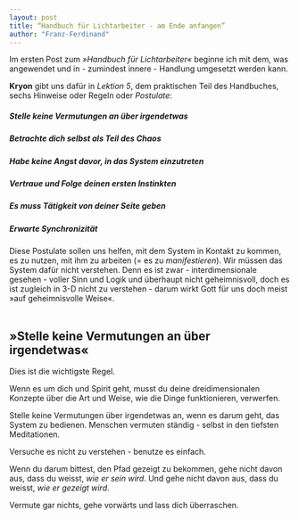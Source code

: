 ```yaml
---
layout: post
title: “Handbuch für Lichtarbeiter - am Ende anfangen”
author: "Franz-Ferdinand"
---
```


Im ersten Post zum _»Handbuch für Lichtarbeiter«_ beginne ich mit dem, was angewendet und in - zumindest innere - Handlung umgesetzt werden kann.

**Kryon** gibt uns dafür in _Lektion 5_, dem praktischen Teil des Handbuches, sechs Hinweise oder Regeln oder _Postulate_:

##### _Stelle keine Vermutungen an über irgendetwas_
##### _Betrachte dich selbst als Teil des Chaos_
##### _Habe keine Angst davor, in das System einzutreten_
##### _Vertraue und Folge deinen ersten Instinkten_
##### _Es muss Tätigkeit von deiner Seite geben_
##### _Erwarte Synchronizität_

Diese Postulate sollen uns helfen, mit dem System in Kontakt zu kommen, es zu nutzen, mit ihm zu arbeiten (= es zu _manifestieren_). Wir müssen das System dafür nicht verstehen. Denn es ist zwar - interdimensionale gesehen - voller Sinn und Logik und überhaupt nicht geheimnisvoll, doch es ist zugleich in 3-D nicht zu verstehen - darum wirkt Gott für uns doch meist »auf geheimnisvolle Weise«.
<br>
<br>

## »Stelle keine Vermutungen an über irgendetwas«
Dies ist die wichtigste Regel.

Wenn es um dich und Spirit geht, musst du deine dreidimensionalen Konzepte über die Art und Weise, wie die Dinge funktionieren, verwerfen.

Stelle keine Vermutungen über irgendetwas an, wenn es darum geht, das System zu bedienen. Menschen vermuten ständig - selbst in den tiefsten Meditationen.

Versuche es nicht zu verstehen - benutze es einfach.

Wenn du darum bittest, den Pfad gezeigt zu bekommen, gehe nicht davon aus, dass du weisst, _wie er sein wird_. Und gehe nicht davon aus, dass du weisst, _wie er gezeigt wird_.

Vermute gar nichts, gehe vorwärts und lass dich überraschen.